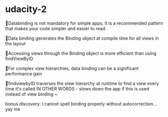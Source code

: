 # udacity-2

🌟Databinding is not mandatory for simple apps, it is a recommended pattern that makes your code simpler and easier to read.

📌Data binding generates the Binding object at compile time for all views in the layout

📌Accessing views through the Binding object is more efficient than using findViewByID

📌For complex view hierarchies, data binding can be a significant performance gain

📌findviewbyID traverses the view hierarchy at runtime to find a view every time it's called IN OTHER WORDS - slows down the app if this is used instead of view binding ~

bonus discovery: I cannot spell binding properly without autocorrection... yay me
